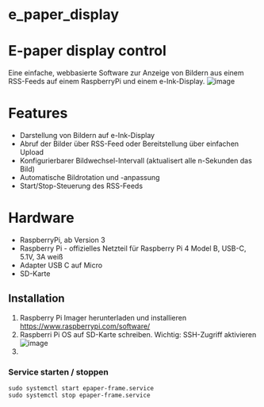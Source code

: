 # e_paper_display
# E-paper display control

Eine einfache, webbasierte Software zur Anzeige von Bildern aus einem RSS-Feeds auf einem RaspberryPi und einem e-Ink-Display.
![image](https://github.com/user-attachments/assets/3992d382-a7c0-49ac-8e02-60ed7cf0a7af)

# Features
- Darstellung von Bildern auf e-Ink-Display
-   Abruf der Bilder über RSS-Feed oder Bereitstellung über einfachen Upload
- Konfigurierbarer Bildwechsel-Intervall (aktualisert alle n-Sekunden das Bild) 
- Automatische Bildrotation und -anpassung
- Start/Stop-Steuerung des RSS-Feeds

# Hardware
- RaspberryPi, ab Version 3
- Raspberry Pi - offizielles Netzteil für Raspberry Pi 4 Model B, USB-C, 5.1V, 3A weiß
- Adapter USB C auf Micro
- SD-Karte

## Installation
1. Raspberry Pi Imager herunterladen und installieren https://www.raspberrypi.com/software/
2. Raspberri Pi OS auf SD-Karte schreiben.
Wichtig: SSH-Zugriff aktivieren
![image](https://github.com/user-attachments/assets/a5599abd-8c44-4f04-8971-a423e5ebd253)
3. 


### Service starten / stoppen
```
sudo systemctl start epaper-frame.service
sudo systemctl stop epaper-frame.service
```
